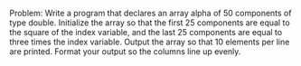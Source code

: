 Problem:
 Write a program that declares an array alpha of 50 components of type double. Initialize the array so that the first 25 components are equal to the square of the index variable, and the last 25 components are equal to three times the index variable. Output the array so that 10 elements per line are printed. Format your output so the columns line up evenly. 

 
 